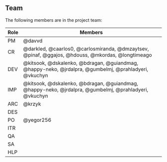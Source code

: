 ## Team

The following members are in the project team:

Role | Members
---|---
PM | @davvd
CR | @darkled, @caarlos0, @carlosmiranda, @dmzaytsev, @pinaf, @ggajos, @hdouss, @mkordas, @longtimeago
DEV | @kitsook, @dskalenko, @bdragan, @guiandmag, @happy-neko, @jrdalpra, @gumbelmj, @prahladyeri, @vkuchyn
IMP | @kitsook, @dskalenko, @bdragan, @guiandmag, @happy-neko, @jrdalpra, @gumbelmj, @prahladyeri, @vkuchyn
ARC | @krzyk
DES | 
PO | @yegor256
ITR | 
QA | 
SA | 
HLP | 

